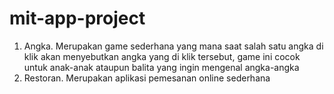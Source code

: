 # mit-app-project
1. Angka. Merupakan game sederhana yang mana saat salah satu angka di klik akan menyebutkan angka yang di klik tersebut, game ini cocok untuk anak-anak ataupun balita yang ingin mengenal angka-angka
2. Restoran. Merupakan aplikasi pemesanan online sederhana 

